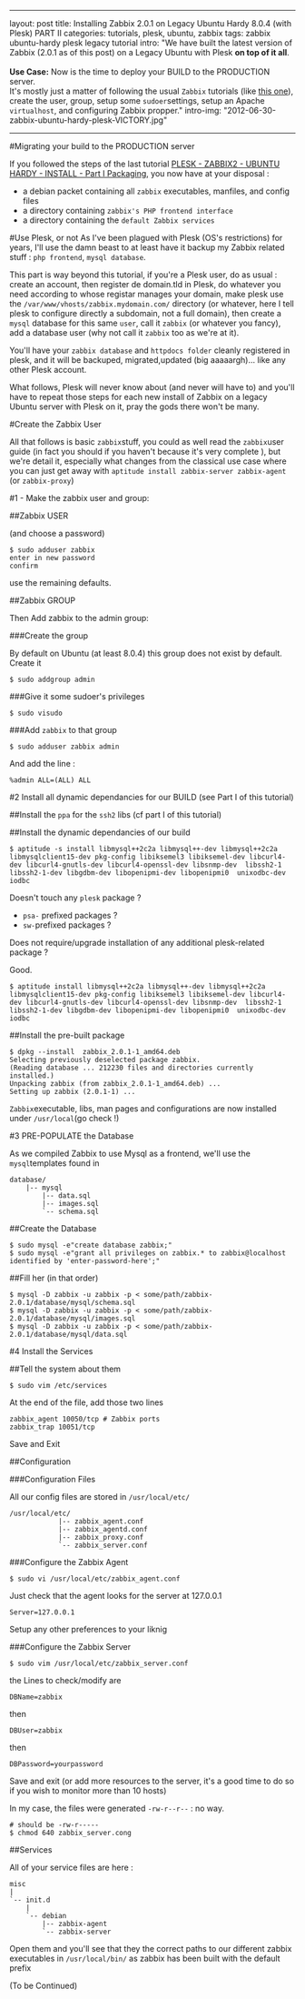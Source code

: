 
---
layout: post
title: Installing Zabbix 2.0.1 on Legacy Ubuntu Hardy 8.0.4 (with Plesk) PART II
categories: tutorials, plesk, ubuntu, zabbix
tags: zabbix ubuntu-hardy plesk legacy tutorial
intro: "We have built the latest version of Zabbix (2.0.1 as of this post) on a Legacy Ubuntu with Plesk <strong>on top of it all</strong>.<br /><br /><strong>Use Case:</strong> Now is the time to deploy your BUILD to the PRODUCTION server.<br/> It's mostly just a matter of following the usual `Zabbix` tutorials (like <a href='http://www.zabbix.com/wiki/howto/install/ubuntu/ubuntuinstall'>this one</a>), create the user, group, setup some `sudoer`settings, setup an Apache `virtualhost`, and configuring Zabbix propper."
intro-img: "2012-06-30-zabbix-ubuntu-hardy-plesk-VICTORY.jpg"

---

#Migrating your build to the PRODUCTION server

If you followed the steps of the last tutorial [PLESK - ZABBIX2 - UBUNTU HARDY - INSTALL - Part I Packaging](), you now have at your disposal :

* a debian packet containing all `zabbix` executables, manfiles, and config files
* a directory containing `zabbix's PHP frontend interface`
* a directory containing the `default Zabbix services`

#Use Plesk, or not
As I've been plagued with Plesk (OS's restrictions) for years, I'll use the damn beast to at least have it backup my Zabbix related stuff : `php frontend`, `mysql database`. 

This part is way beyond this tutorial, if you're a Plesk user, do as usual : create an account, then register de domain.tld in Plesk, do whatever you need according to whose registar manages your domain, make plesk use the `/var/www/vhosts/zabbix.mydomain.com/` directory (or whatever, here I tell plesk to configure directly a subdomain, not a full domain), then create a `mysql` database for this same `user`, call it `zabbix` (or whatever you fancy), add a database user (why not call it `zabbix` too as we're at it).

You'll have your `zabbix database` and `httpdocs folder` cleanly registered in plesk, and it will be backuped, migrated,updated (big aaaaargh)... like any other Plesk account.

What follows, Plesk will never know about (and never will have to) and you'll have to repeat those steps for each new install of Zabbix on a legacy Ubuntu server with Plesk on it, pray the gods there won't be many.

#Create the Zabbix User

All that follows is basic `zabbix`stuff, you could as well read the `zabbix`user guide (in fact you should if you haven't because it's very complete ), but we're detail it, especially what changes from the classical use case where you can just get away with `aptitude install zabbix-server zabbix-agent` (or `zabbix-proxy`)

#1 - Make the zabbix user and group:

##Zabbix USER

(and choose a password)

    $ sudo adduser zabbix
    enter in new password
    confirm

use the remaining defaults.

##Zabbix GROUP

Then Add zabbix to the admin group:

###Create the group

By default on Ubuntu (at least 8.0.4) this group does not exist by default. Create it

    $ sudo addgroup admin

###Give it some sudoer's privileges

    $ sudo visudo

###Add `zabbix` to that group

    $ sudo adduser zabbix admin

And add the line : 

    %admin ALL=(ALL) ALL




#2 Install all dynamic dependancies for our BUILD
(see Part I of this tutorial)

##Install the `ppa` for the `ssh2` libs (cf part I of this tutorial)

##Install the dynamic dependancies of our build

    $ aptitude -s install libmysql++2c2a libmysql++-dev libmysql++2c2a libmysqlclient15-dev pkg-config libiksemel3 libiksemel-dev libcurl4-dev libcurl4-gnutls-dev libcurl4-openssl-dev libsnmp-dev  libssh2-1 libssh2-1-dev libgdbm-dev libopenipmi-dev libopenipmi0  unixodbc-dev iodbc
    
Doesn't touch any `plesk` package ?

* `psa-` prefixed packages ?
* `sw-`prefixed packages ?

Does not require/upgrade installation of any additional plesk-related package ?

Good.

    $ aptitude install libmysql++2c2a libmysql++-dev libmysql++2c2a libmysqlclient15-dev pkg-config libiksemel3 libiksemel-dev libcurl4-dev libcurl4-gnutls-dev libcurl4-openssl-dev libsnmp-dev  libssh2-1 libssh2-1-dev libgdbm-dev libopenipmi-dev libopenipmi0  unixodbc-dev iodbc
    
##Install the pre-built package

    $ dpkg --install  zabbix_2.0.1-1_amd64.deb
    Selecting previously deselected package zabbix.
    (Reading database ... 212230 files and directories currently installed.)
    Unpacking zabbix (from zabbix_2.0.1-1_amd64.deb) ...
    Setting up zabbix (2.0.1-1) ...

`Zabbix`executable, libs, man pages and configurations are now installed under `/usr/local`(go check !)

#3 PRE-POPULATE the Database

As we compiled Zabbix to use Mysql as a frontend, we'll use the `mysql`templates found in 

    database/
        |-- mysql
            |-- data.sql
            |-- images.sql
            `-- schema.sql
 
##Create the Database

    $ sudo mysql -e"create database zabbix;"
    $ sudo mysql -e"grant all privileges on zabbix.* to zabbix@localhost identified by 'enter-password-here';"

##Fill her (in that order)

    $ mysql -D zabbix -u zabbix -p < some/path/zabbix-2.0.1/database/mysql/schema.sql
    $ mysql -D zabbix -u zabbix -p < some/path/zabbix-2.0.1/database/mysql/images.sql
    $ mysql -D zabbix -u zabbix -p < some/path/zabbix-2.0.1/database/mysql/data.sql

#4 Install the Services

##Tell the system about them

    $ sudo vim /etc/services

At the end of the file, add those two lines

    zabbix_agent 10050/tcp # Zabbix ports
    zabbix_trap 10051/tcp

Save and Exit

##Configuration

###Configuration Files

All our config files are stored in `/usr/local/etc/`

    /usr/local/etc/
                |-- zabbix_agent.conf
                |-- zabbix_agentd.conf
                |-- zabbix_proxy.conf
                `-- zabbix_server.conf

###Configure the Zabbix Agent


    $ sudo vi /usr/local/etc/zabbix_agent.conf

Just check that the agent looks for the server at 127.0.0.1    

    Server=127.0.0.1

Setup any other preferences to your liknig

###Configure the Zabbix Server

    $ sudo vim /usr/local/etc/zabbix_server.conf
    
the Lines to check/modify are 

    DBName=zabbix

then

    DBUser=zabbix

then

    DBPassword=yourpassword

Save and exit (or add more resources to the server, it's a good time to do so if you wish to monitor more than 10 hosts)

In my case, the files were generated `-rw-r--r--` : no way.

    # should be -rw-r-----
    $ chmod 640 zabbix_server.cong

##Services

All of your service files are here :

    misc
    |
    `-- init.d
        |
        `-- debian
            |-- zabbix-agent
            `-- zabbix-server


Open them and you'll see that they the correct paths to our different zabbix executables in `/usr/local/bin/` as zabbix has been built with the default prefix








(To be Continued)
